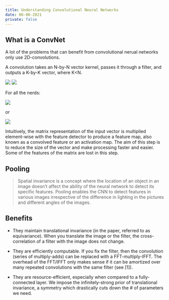 ```yaml
---
title: Understanding Convolutional Neural Networks
date: 06-08-2021
private: false
---
```


## What is a ConvNet

A lot of the problems that can benefit from convolutional nerual networks only use 2D-convolutions.

A convolution takes an N-by-N vector kernel, passes it through a filter, and outputs a K-by-K vector, where K<N.

![](https://analyticsindiamag.com/wp-content/uploads/2018/01/conv-full-layer.gif)
![](https://media3.giphy.com/media/i4NjAwytgIRDW/giphy.gif)

For all the nerds:

![](https://wikimedia.org/api/rest_v1/media/math/render/svg/7206fe9d1b6e0ad341016c78c3f939e0d3c1d14e)

or

![](https://wikimedia.org/api/rest_v1/media/math/render/svg/a0fe2ad24b9d9b5f10a06a2580c4a80f1c1e87ec)

Intuitively, the matrix representation of the input vector is multiplied element-wise with the feature detector to produce a feature map, also known as a convolved feature or an activation map. The aim of this step is to reduce the size of the vector and make processing faster and easier. Some of the features of the matrix are lost in this step.

## Pooling

> Spatial invariance is a concept where the location of an object in an image doesn’t affect the ability of the neural network to detect its specific features. Pooling enables the CNN to detect features in various images irrespective of the difference in lighting in the pictures and different angles of the images.

## Benefits

- They maintain translational invariance (in the paper, referred to as equivariance). When you translate the image or the filter, the cross-correlation of a filter with the image does not change.

- They are efficiently computable. If you fix the filter, then the convolution (series of multiply-adds) can be replaced with a FFT-multiply-IFFT. The overhead of the FFT/IFFT only makes sense if it can be amortized over many repeated convolutions with the same filter (see [1]).

- They are resource-efficient, especially when compared to a fully-connected layer. We impose the infinitely-strong prior of translational invariance, a symmetry which drastically cuts down the # of parameters we need.
